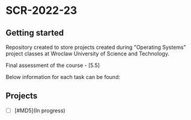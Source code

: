 # SCR-2022-23



## Getting started

Repository created to store projects created during "Operating Systems" project classes at Wroclaw University of Science and Technology.

Final assessment of the course  - [5.5]

Below information for each task can be found:
## Projects
- [ ] [#MD5](In progress)
